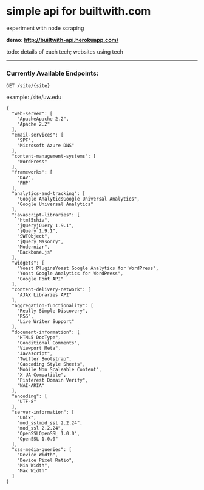 # simple api for builtwith.com

experiment with node scraping

**demo: http://builtwith-api.herokuapp.com/**

todo: details of each tech; websites using tech

***

### Currently Available Endpoints:

    GET /site/{site}

example: /site/uw.edu

    {
      "web-server": [
        "ApacheApache 2.2",
        "Apache 2.2"
      ],
      "email-services": [
        "SPF",
        "Microsoft Azure DNS"
      ],
      "content-management-systems": [
        "WordPress"
      ],
      "frameworks": [
        "DAV",
        "PHP"
      ],
      "analytics-and-tracking": [
        "Google AnalyticsGoogle Universal Analytics",
        "Google Universal Analytics"
      ],
      "javascript-libraries": [
        "html5shiv",
        "jQueryjQuery 1.9.1",
        "jQuery 1.9.1",
        "SWFObject",
        "jQuery Masonry",
        "Modernizr",
        "Backbone.js"
      ],
      "widgets": [
        "Yoast PluginsYoast Google Analytics for WordPress",
        "Yoast Google Analytics for WordPress",
        "Google Font API"
      ],
      "content-delivery-network": [
        "AJAX Libraries API"
      ],
      "aggregation-functionality": [
        "Really Simple Discovery",
        "RSS",
        "Live Writer Support"
      ],
      "document-information": [
        "HTML5 DocType",
        "Conditional Comments",
        "Viewport Meta",
        "Javascript",
        "Twitter Bootstrap",
        "Cascading Style Sheets",
        "Mobile Non Scaleable Content",
        "X-UA-Compatible",
        "Pinterest Domain Verify",
        "WAI-ARIA"
      ],
      "encoding": [
        "UTF-8"
      ],
      "server-information": [
        "Unix",
        "mod_sslmod_ssl 2.2.24",
        "mod_ssl 2.2.24",
        "OpenSSLOpenSSL 1.0.0",
        "OpenSSL 1.0.0"
      ],
      "css-media-queries": [
        "Device Width",
        "Device Pixel Ratio",
        "Min Width",
        "Max Width"
      ]
    }
